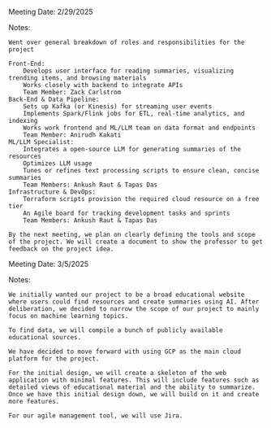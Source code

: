 Meeting Date: 2/29/2025

Notes:

    Went over general breakdown of roles and responsibilities for the project

    Front-End: 
        Develops user interface for reading summaries, visualizing trending items, and browsing materials
        Works closely with backend to integrate APIs
        Team Member: Zack Carlstrom
    Back-End & Data Pipeline:
        Sets up Kafka (or Kinesis) for streaming user events
        Implements Spark/Flink jobs for ETL, real-time analytics, and indexing 
        Works work frontend and ML/LLM team on data format and endpoints
        Team Member: Anirudh Kakati
    ML/LLM Specialist:
        Integrates a open-source LLM for generating summaries of the resources
        Optimizes LLM usage
        Tunes or refines text processing scripts to ensure clean, concise summaries
        Team Members: Ankush Raut & Tapas Das
    Infrastructure & DevOps:
        Terraform scripts provision the required cloud resource on a free tier
        An Agile board for tracking development tasks and sprints
        Team Members: Ankush Raut & Tapas Das

    By the next meeting, we plan on clearly defining the tools and scope of the project. We will create a document to show the professor to get feedback on the project idea. 


Meeting Date: 3/5/2025

Notes:

    We initially wanted our project to be a broad educational website where users could find resources and create summaries using AI. After deliberation, we decided to narrow the scope of our project to mainly focus on machine learning topics. 

    To find data, we will compile a bunch of publicly available educational sources. 

    We have decided to move forward with using GCP as the main cloud platform for the project. 

    For the initial design, we will create a skeleton of the web application with minimal features. This will include features such as detailed views of educational material and the ability to summarize. Once we have this initial design down, we will build on it and create more features.

    For our agile management tool, we will use Jira. 
